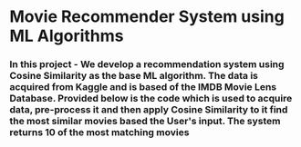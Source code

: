 # Movie Recommender System using ML Algorithms

### In this project  -  We develop a recommendation system using Cosine Similarity as the base ML algorithm. The data is acquired from Kaggle and is based of the IMDB Movie Lens Database. Provided below is the code which is used to acquire data, pre-process it and then apply Cosine Similarity to it find the most similar movies  based the User's input. The system returns 10 of the most matching movies

